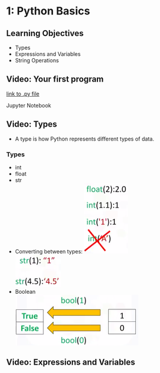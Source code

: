 # 1: Python Basics
## Learning Objectives
* Types
* Expressions and Variables
* String Operations

## Video: Your first program
[link to .py file](./1_hello.py)

Jupyter Notebook

## Video: Types
* A type is how Python represents different types of data.

### Types
* int  
* float  
* str
* Converting between types:
![1](./1.png)  
![2](./2.png)  
* Boolean  
![3](./3.png) 

## Video: Expressions and Variables
